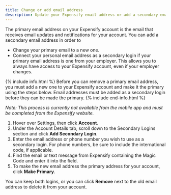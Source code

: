 ```yaml
---
title: Change or add email address
description: Update your Expensify email address or add a secondary email
---
```

<div id="expensify-classic" markdown="1">

The primary email address on your Expensify account is the email that receives email updates and notifications for your account. You can add a secondary email address in order to 
- Change your primary email to a new one.
- Connect your personal email address as a secondary login if your primary email address is one from your employer. This allows you to always have access to your Expensify account, even if your employer changes.

{% include info.html %}
Before you can remove a primary email address, you must add a new one to your Expensify account and make it the primary using the steps below. Email addresses must be added as a secondary login before they can be made the primary.
{% include end-info.html %}

*Note: This process is currently not available from the mobile app and must be completed from the Expensify website.* 

1. Hover over Settings, then click **Account**.
2. Under the Account Details tab, scroll down to the Secondary Logins section and click **Add Secondary Login**.
3. Enter the email address or phone number you wish to use as a secondary login. For phone numbers, be sure to include the international code, if applicable. 
4. Find the email or text message from Expensify containing the Magic Code and enter it into the field. 
5. To make the new email address the primary address for your account, click **Make Primary**. 

You can keep both logins, or you can click **Remove** next to the old email address to delete it from your account. 
</div>
